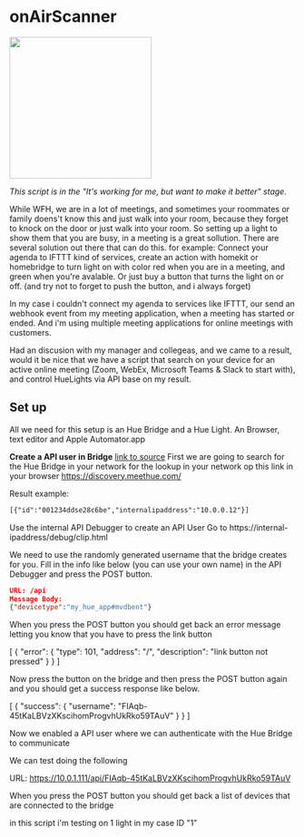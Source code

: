 
# onAirScanner
<img src="https://github.com/mvdbent/onAirScanner/blob/main/OnAir.png" width="250">

_This script is in the "It's working for me, but want to make it better" stage._

While WFH, we are in a lot of meetings, and sometimes your roommates or family doens't know this and just walk into your room, because they forget to knock on the door or just walk into your room.
So setting up a light to show them that you are busy, in a meeting is a great sollution.
There are several solution out there that can do this. for example: Connect your agenda to IFTTT kind of services, create an action with homekit or homebridge to  turn light on with color red when you are in a meeting, and green when you're avalable.
Or just buy a button that turns the light on or off. (and try not to forget to push the button, and i always forget)

In my case i couldn't connect my agenda to services like IFTTT, our send an webhook event from my meeting application, when a meeting has started or ended.
And i'm using multiple meeting applications for online meetings with customers.

Had an discusion with my manager and collegeas, and we came to a result, would it be nice that we have a script that search on your device for an active online meeting (Zoom, WebEx, Microsoft Teams & Slack to start with), and control HueLights via API base on my result.

## Set up
All we need for this setup is an Hue Bridge and a Hue Light.
An Browser, text editor and Apple Automator.app

**Create a API user in Bridge** [link to source](https://developers.meethue.com/develop/get-started-2/)
First we are going to search for the Hue Bridge in your network
for the lookup in your network op this link in your browser https://discovery.meethue.com/

Result example:
```html
[{"id":"001234ddse28c6be","internalipaddress":"10.0.0.12"}]
```

Use the internal API Debugger to create an API User
Go to https://internal-ipaddress/debug/clip.html

 We need to use the randomly generated username that the bridge creates for you. 
 Fill in the info like below (you can use your own name) in the API Debugger and press the POST button.

```json
URL: /api
Message Body:
{"devicetype":"my_hue_app#mvdbent"}
```

When you press the POST button you should get back an error message letting you know that you have to press the link button

 [
	{
		"error": {
			"type": 101,
			"address": "/",
			"description": "link button not pressed"
		}
	}
]
 
 Now press the button on the bridge and then press the POST button again and you should get a success response like below.

[
	{
		"success": {
			"username": "FIAqb-45tKaLBVzXKscihomProgvhUkRko59TAuV"
		}
	}
]

 Now we enabled a API user where we can authenticate with the Hue Bridge to communicate

 We can test doing the following

 URL: https://10.0.1.111/api/FIAqb-45tKaLBVzXKscihomProgvhUkRko59TAuV

 When you press the POST button you should get back a list of devices that are connected to the bridge

 in this script i'm testing on 1 light in my case ID "1"

